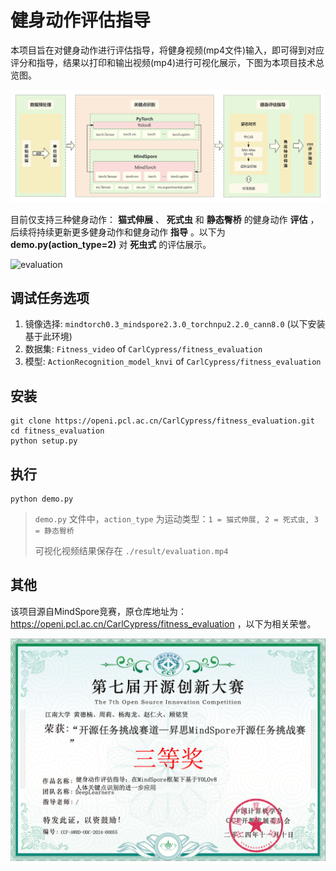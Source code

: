 # 健身动作评估指导

本项目旨在对健身动作进行评估指导，将健身视频(mp4文件)输入，即可得到对应评分和指导，结果以打印和输出视频(mp4)进行可视化展示，下图为本项目技术总览图。

![structrue](./doc/structrue.png)

目前仅支持三种健身动作： **猫式伸展** 、 **死式虫** 和 **静态臀桥** 的健身动作 **评估** ，后续将持续更新更多健身动作和健身动作 **指导** 。以下为 **demo.py(action_type=2)** 对 **死虫式** 的评估展示。

![evaluation](./doc/evaluation.gif)

## 调试任务选项

1. 镜像选择: `mindtorch0.3_mindspore2.3.0_torchnpu2.2.0_cann8.0` (以下安装基于此环境)
2. 数据集: `Fitness_video` of `CarlCypress/fitness_evaluation`
3. 模型: `ActionRecognition_model_knvi` of `CarlCypress/fitness_evaluation`

## 安装

```shell
git clone https://openi.pcl.ac.cn/CarlCypress/fitness_evaluation.git
cd fitness_evaluation
python setup.py
```

## 执行

```shell
python demo.py
```

> `demo.py` 文件中，`action_type` 为运动类型：`1 = 猫式伸展, 2 = 死式虫, 3 = 静态臀桥` 
>
> 可视化视频结果保存在 `./result/evaluation.mp4`

## 其他

该项目源自MindSpore竞赛，原仓库地址为： https://openi.pcl.ac.cn/CarlCypress/fitness_evaluation ，以下为相关荣誉。

![Certificate](./doc/Certificate.png)

